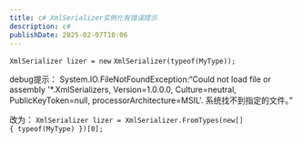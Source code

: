 ```yaml
---
title: c# XmlSerializer实例化有错误提示
description: c#
publishDate: 2025-02-07T10:06
---
```


`XmlSerializer lizer = new` `XmlSerializer(typeof(MyType));`

debug提示：
System.IO.FileNotFoundException:“Could not load file or assembly '*.XmlSerializers, Version=1.0.0.0, Culture=neutral, PublicKeyToken=null, processorArchitecture=MSIL'. 系统找不到指定的文件。”



改为：
`XmlSerializer lizer = XmlSerializer.FromTypes(new[] { typeof(MyType) })[0];`
